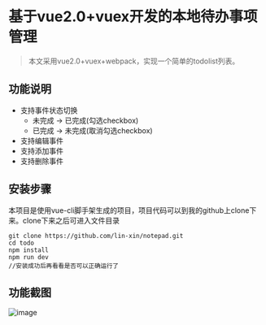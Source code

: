 # 基于vue2.0+vuex开发的本地待办事项管理

> 本文采用vue2.0+vuex+webpack，实现一个简单的todolist列表。

## 功能说明
- 支持事件状态切换
	- 未完成 -> 已完成(勾选checkbox)
	- 已完成 -> 未完成(取消勾选checkbox)
- 支持编辑事件
- 支持添加事件
- 支持删除事件

## 安装步骤
本项目是使用vue-cli脚手架生成的项目，项目代码可以到我的github上clone下来。clone下来之后可进入文件目录

	git clone https://github.com/lin-xin/notepad.git
	cd todo
	npm install
	npm run dev
	//安装成功后再看看是否可以正确运行了

## 功能截图

![image](https://raw.githubusercontent.com/clara222/todoList/master/screenshots/1.gif)
